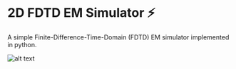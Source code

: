 # 2D FDTD EM Simulator ⚡

A simple Finite-Difference-Time-Domain (FDTD) EM simulator implemented in python.

![alt text](https://i.ibb.co/hL5xTJm/Example-2-D.png)
